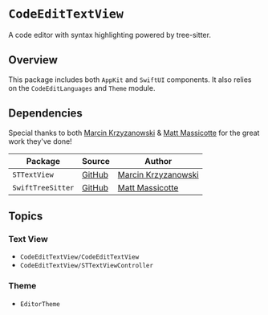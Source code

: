 # ``CodeEditTextView``

A code editor with syntax highlighting powered by tree-sitter. 

## Overview

This package includes both `AppKit` and `SwiftUI` components. It also relies on the `CodeEditLanguages` and `Theme` module. 

## Dependencies

Special thanks to both [Marcin Krzyzanowski](https://twitter.com/krzyzanowskim) & [Matt Massicotte](https://twitter.com/mattie) for the great work they've done!

| Package | Source | Author |
| - | - | - |
| `STTextView` | [GitHub](https://github.com/krzyzanowskim/STTextView) | [Marcin Krzyzanowski](https://twitter.com/krzyzanowskim) |
| `SwiftTreeSitter` | [GitHub](https://github.com/ChimeHQ/SwiftTreeSitter) | [Matt Massicotte](https://twitter.com/mattie) |

## Topics

### Text View

- ``CodeEditTextView/CodeEditTextView``
- ``CodeEditTextView/STTextViewController``

### Theme

- ``EditorTheme``

